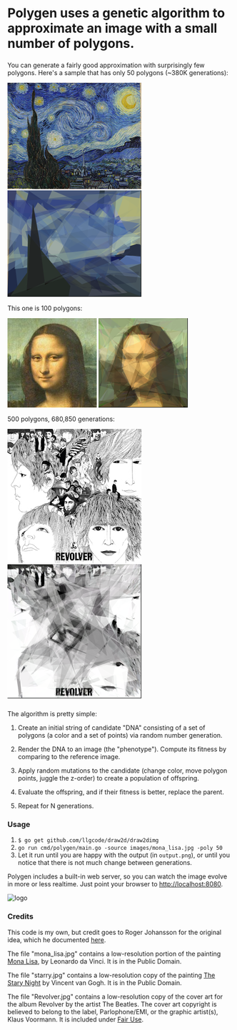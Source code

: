 # Polygen uses a genetic algorithm to approximate an image with a small number of polygons.

###

You can generate a fairly good approximation with surprisingly few polygons. Here's a sample that
has only 50 polygons (~380K generations):

![starry-night](https://github.com/armhold/polygen/blob/master/images/starry.jpg "starry night (orig)")
![starry-night 50 polygons](https://github.com/armhold/polygen/blob/master/images/starry-50-polygons.png "starry night (50 polygons)")

This one is 100 polygons:

![mona-lisa](https://github.com/armhold/polygen/blob/master/images/mona_lisa.jpg "mona lisa (orig)")
![mona-lisa 100 polygons](https://github.com/armhold/polygen/blob/master/images/mona_lisa-100-polygons.png "mona lisa (100 polygons)")


500 polygons, 680,850 generations:

![revolver](https://github.com/armhold/polygen/blob/master/images/Revolver.jpg "revolver thumbnail(orig)")
![revolver 500 polygons](https://github.com/armhold/polygen/blob/master/images/revolver-500-out.png "revolver thumbnail (500 polygons)")

###

The algorithm is pretty simple:

1. Create an initial string of candidate "DNA" consisting of a set of polygons (a color and a set of points) 
via random number generation. 

1. Render the DNA to an image (the "phenotype"). Compute its fitness by comparing to the reference image.

1. Apply random mutations to the candidate (change color, move polygon points, juggle the z-order) to 
create a population of offspring.

1. Evaluate the offspring, and if their fitness is better, replace the parent.

1. Repeat for N generations.


### Usage

1. `$ go get github.com/llgcode/draw2d/draw2dimg`
1. `go run cmd/polygen/main.go -source images/mona_lisa.jpg -poly 50`
1. Let it run until you are happy with the output (in `output.png`), or until you notice that there is not much change
between generations.


Polygen includes a built-in web server, so you can watch the image evolve in more or less realtime.
Just point your browser to [http://localhost:8080](http://localhost:8080).


![logo](https://github.com/armhold/polygen/blob/master/images/logo.gif "polygen Logo")

###


### Credits

This code is my own, but credit goes to Roger Johansson for the original idea,
which he documented [here](http://rogeralsing.com/2008/12/07/genetic-programming-evolution-of-mona-lisa). 

The file "mona_lisa.jpg" contains a low-resolution portion of the painting
[Mona Lisa](https://en.wikipedia.org/wiki/Mona_Lisa), by Leonardo da Vinci. It is in the Public Domain.

The file "starry.jpg" contains a low-resolution copy of the painting
[The Stary Night](https://en.wikipedia.org/wiki/The_Starry_Night) by Vincent van Gogh. It is in the Public Domain.

The file "Revolver.jpg" contains a low-resolution copy of the cover art for the album Revolver by the artist
The Beatles. The cover art copyright is believed to belong to the label, Parlophone/EMI, or the graphic artist(s),
Klaus Voormann. It is included under [Fair Use](https://en.wikipedia.org/wiki/Fair_use).

